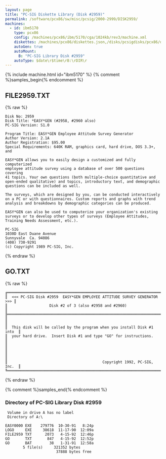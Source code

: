 ```yaml
---
layout: page
title: "PC-SIG Diskette Library (Disk #2959)"
permalink: /software/pcx86/sw/misc/pcsig/2000-2999/DISK2959/
machines:
  - id: ibm5170
    type: pcx86
    config: /machines/pcx86/ibm/5170/cga/1024kb/rev3/machine.xml
    diskettes: /machines/pcx86/diskettes.json,/disks/pcsigdisks/pcx86/diskettes.json
    autoGen: true
    autoMount:
      B: "PC-SIG Library Disk #2959"
    autoType: $date\r$time\rB:\rDIR\r
---
```


{% include machine.html id="ibm5170" %}
{% comment %}samples_begin{% endcomment %}

## FILE2959.TXT

{% raw %}
```
Disk No: 2959                                                           
Disk Title: *EASY*GEN (#2958, #2960 also)                               
PC-SIG Version: S1.0                                                    
                                                                        
Program Title: EASY*GEN Employee Attitude Survey Generator              
Author Version: 2.1A                                                    
Author Registration: $95.00                                             
Special Requirements: 640K RAM, graphics card, hard drive, DOS 3.3+, and
                                                                        
EASY*GEN allows you to easily design a customized and fully computerized
employee attitude survey using a database of over 500 questions covering
41 topics. Your own questions (both multiple-choice quantitative and    
open-ended qualitative) and topics, introductory text, and demographic  
questions can be included as well.                                      
                                                                        
The surveys, which are designed by you, can be conducted interactively  
on a PC or with questionnaires. Custom reports and graphs with trend    
analysis and breakdowns by demographic categories can be produced.      
                                                                        
EASY*GEN can also be used to computerize your organization's existing   
surveys or to develop other types of surveys (Employee Attitudes,       
Training Needs Assessment, etc.).                                       
                                                                        
PC-SIG                                                                  
1030D East Duane Avenue                                                 
Sunnyvale  Ca. 94086                                                    
(408) 730-9291                                                          
(c) Copyright 1989 PC-SIG, Inc.                                         
```
{% endraw %}

## GO.TXT

{% raw %}
```
╔═════════════════════════════════════════════════════════════════════════╗
║  <<< PC-SIG Disk #2959  EASY*GEN EMPLOYEE ATTITUDE SURVEY GENERATOR >>> ║
║                   Disk #2 of 3 (also #2958 and #2960)                   ║
╠═════════════════════════════════════════════════════════════════════════╣
║                                                                         ║
║  This disk will be called by the program when you install Disk #1 into  ║
║  your hard drive.  Insert Disk #1 and type "GO" for instructions.       ║
║                                                                         ║
║                                                                         ║
║                                           Copyright 1992, PC-SIG, Inc.  ║
╚═════════════════════════════════════════════════════════════════════════╝
```
{% endraw %}

{% comment %}samples_end{% endcomment %}

### Directory of PC-SIG Library Disk #2959

     Volume in drive A has no label
     Directory of A:\

    EASY0000 EXE    279776  10-30-91   8:24p
    LOGO     EXE     38618  11-17-90  12:09a
    FILE2959 TXT      2073   4-15-92  12:46p
    GO       TXT       847   4-15-92  12:52p
    GO       BAT        38   1-31-91  12:58a
            5 file(s)     321352 bytes
                           37888 bytes free
